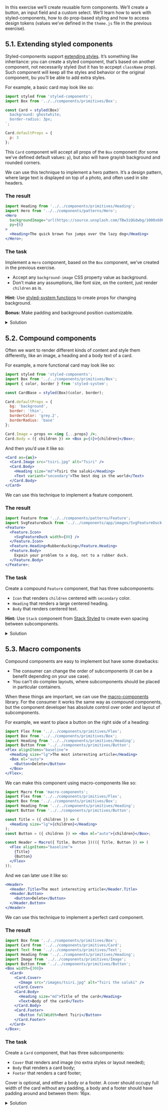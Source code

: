 In this exercise we’ll create reusable form components. We’ll create a button, an input field and a custom select. We’ll learn how to work with styled-components, how to do prop-based styling and how to access design tokens (values we’ve defined in the `theme.js` file in the previous exercise).

## 5.1. Extending styled components

Styled-components support [extending styles](https://www.styled-components.com/docs/basics#extending-styles). It’s something like inheritance: you can create a styled component, that’s based on another component, not necessarily styled (but it has to accpept `className` prop). Such component will keep all the styles and behavior or the original component, bu you’ll be able to add extra styles.

For example, a basic card may look like so:

```js static
import styled from 'styled-components';
import Box from '../../components/primitives/Box';

const Card = styled(Box)`
  background: ghostwhite;
  border-radius: 3px;
`;

Card.defaultProps = {
  p: 3
};
```

This `Card` component will accept all props of the `Box` component (for some we’ve defined default values: `p`), but also will have grayish background and rounded corners.

We can use this technique to implement a hero pattern. It’s a design pattern, where large text is displayed on top of a photo, and often used in site headers.

### The result

```jsx harmony
import Heading from '../../components/primitives/Heading';
import Hero from '../../components/patterns/Hero';
<Hero
  backgroundImage="url(https://source.unsplash.com/TBw3iQGdwbg/1000x600)"
  py={6}
>
  <Heading>The quick brown fox jumps over the lazy dog</Heading>
</Hero>;
```

### The task

Implement a `Hero` component, based on the `Box` component, we’ve created in the previous exercise.

- Accept any `background-image` CSS property value as background.
- Don’t make any assumptions, like font size, on the content, just render `children` as is.

**Hint:** Use [styled-system functions](https://styled-system.com/table#background) to create props for changing background.

**Bonus:** Make padding and background position customizable.

<details>
 <summary>Solution</summary>

```js static
import PropTypes from 'prop-types';
import styled from 'styled-components';
import { space, color, background } from 'styled-system';
import Box from '../../components/primitives/Box';

/**
 * A hero
 */
const Hero = styled(Box)`
  ${color};
  ${background};
  display: flex;
  flex-direction: column;
  justify-content: center;
  text-align: center;
  background-size: cover;
`;

Hero.defaultProps = {
  px: 4,
  py: 3,
  bg: 'background'
};

/** @component */
export default Hero;
```

</details>

## 5.2. Compound components

Often we want to render different kinds of content and style them differently, like an image, a heading and a body text of a card.

For example, a more functional card may look like so:

```jsx static
import styled from 'styled-components';
import Box from '../../components/primitives/Box';
import { color, border } from 'styled-system';

const CardBase = styled(Box)(color, border);

Card.defaultProps = {
  bg: 'background',
  border: 'thin',
  borderColor: 'grey.2',
  borderRadius: 'base'
};

Card.Image = props => <img {...props} />;
Card.Body = ({ children }) => <Box p={4}>{children}</Box>;
```

And then you’d use it like so:

```jsx static
<Card as={as}>
  <Card.Image src="tsiri.jpg" alt="Tsiri" />
  <Card.Body>
    <Heading size="md">Tsiri the saluki</Heading>
    <Text variant="secondary">The best dog in the world</Text>
  </Card.Body>
</Card>
```

We can use this technique to implement a feature component.

### The result

```jsx harmony
import Feature from '../../components/patterns/Feature';
import SvgFeatureDuck from '../../components/app/images/SvgFeatureDuck';
<Feature>
  <Feature.Icon>
    <SvgFeatureDuck width={80} />
  </Feature.Icon>
  <Feature.Heading>Rubberducking</Feature.Heading>
  <Feature.Body>
    Expain your problem to a dog, not to a rubber duck.
  </Feature.Body>
</Feature>;
```

### The task

Create a compound `Feature` component, that has three subcomponents:

- `Icon` that renders `children` centered with `secondary` color.
- `Heading` that renders a large centered heading.
- `Body` that renders centered text.

**Hint:** Use `Stack` component from [Stack Styled](https://sapegin.github.io/stack-styled/) to create even spacing between subcomponents.

<details>
 <summary>Solution</summary>

```jsx static
import React from 'react';
import Box from '../../components/primitives/Box';
import Stack from 'stack-styled';
import Heading from '../../core/Heading';
import Text from '../../core/Text';

const Feature = ({ children }) => (
  <Stack gridGap={2}>{children}</Stack>
);

Feature.Icon = ({ children }) => (
  <Box ml="auto" mr="auto" color="secondary">
    {children}
  </Box>
);

Feature.Heading = ({ children }) => (
  <Heading as="h3" size="lg" textAlign="center">
    {children}
  </Heading>
);

Feature.Body = ({ children }) => (
  <Text textAlign="center">{children}</Text>
);

export default Feature;
```

</details>

## 5.3. Macro components

Compound components are easy to implement but have some drawbacks:

- The consumer can change the order of subcomponents (it can be a benefit depending on your use case).
- You can’t do complex layouts, where subcomponents should be placed in particular containers.

When these things are important, we can use the [macro-components](https://github.com/jxnblk/macro-components) library. For the consumer it works the same way as compound components, but the component developer has absolute control over order and layout of subcomponents.

For example, we want to place a button on the right side of a heading:

```jsx harmony
import Flex from '../../components/primitives/Flex';
import Box from '../../components/primitives/Box';
import Heading from '../../components/primitives/Heading';
import Button from '../../components/primitives/Button';
<Flex alignItems="baseline">
  <Heading size="lg">The most interesting article</Heading>
  <Box ml="auto">
    <Button>Delete</Button>
  </Box>
</Flex>;
```

We can make this component using macro-components like so:

```jsx static
import Macro from 'macro-components';
import Flex from '../../components/primitives/Flex';
import Box from '../../components/primitives/Box';
import Heading from '../../components/primitives/Heading';
import Button from '../../components/primitives/Button';

const Title = ({ children }) => (
  <Heading size="lg">{children}</Heading>
);
const Button = ({ children }) => <Box ml="auto">{children}</Box>;

const Header = Macro({ Title, Button })(({ Title, Button }) => (
  <Flex alignItems="baseline">
    {Title}
    {Button}
  </Flex>
));
```

And we can later use it like so:

```jsx static
<Header>
  <Header.Title>The most interesting article</Header.Title>
  <Header.Button>
    <Button>Delete</Button>
  </Header.Button>
</Header>
```

We can use this technique to implement a perfect card component.

### The result

```jsx harmony
import Box from '../../components/primitives/Box';
import Card from '../../components/primitives/Card';
import Text from '../../components/primitives/Text';
import Heading from '../../components/primitives/Heading';
import Image from '../../components/primitives/Image';
import Button from '../../components/primitives/Button';
<Box width={300}>
  <Card>
    <Card.Cover>
      <Image src="/images/tsiri.jpg" alt="Tsiri the saluki" />
    </Card.Cover>
    <Card.Body>
      <Heading size="md">Title of the card</Heading>
      <Text>Body of the card</Text>
    </Card.Body>
    <Card.Footer>
      <Button fullWidth>Rent Tsiri</Button>
    </Card.Footer>
  </Card>
</Box>;
```

### The task

Create a `Card` component, that has three subcomponents:

- `Cover` that renders and image (no extra styles or layout needed);
- `Body` that renders a card body;
- `Footer` that renders a card footer;

Cover is optional, and either a body or a footer. A cover should occupy full width of the card without any padding, a body and a footer should have padding around and between them: 16px.

<details>
 <summary>Solution</summary>

```jsx static
import React from 'react';
import Flex from '../Flex';
import Box from '../Box';
import Stack from 'stack-styled';
import { color, border } from 'styled-system';
import styled from 'styled-components';
import Macro from 'macro-components';

const CardBase = styled(Flex)(
  {
    listStyle: 'none'
  },
  color,
  border
);

CardBase.defaultProps = {
  bg: 'background',
  border: 'thin',
  borderColor: 'grey.2',
  borderRadius: 'base',
  flexDirection: 'column'
};

const Cover = ({ children }) => children;
const Body = ({ children }) => <div>{children}</div>;
const Footer = ({ children }) => <Box mt="auto">{children}</Box>;

const Card = Macro({ Cover, Body, Footer })(
  ({ Cover, Body, Footer }, props) => (
    <CardBase {...props}>
      {Cover}
      <Stack flexGrow={1} p={4} gridGap={4}>
        {Body}
        {Footer}
      </Stack>
    </CardBase>
  )
);

export default Card;
```

</details>
